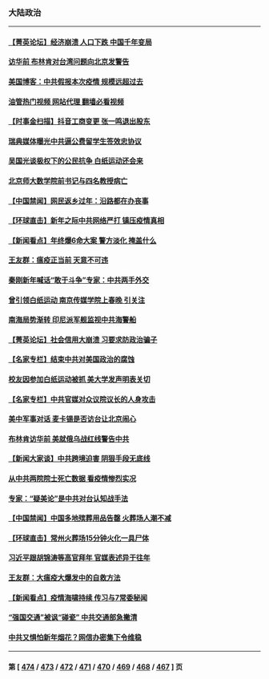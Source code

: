 ### 大陆政治
---
#### [【菁英论坛】经济崩溃 人口下跌 中国千年变局](../../pages/ncid277/n13912589.md?01220845) 
#### [访华前 布林肯对台湾问题向北京发警告](../../pages/ncid277/n13912607.md?01220845) 
#### [美国博客：中共假报本次疫情 规模远超过去](../../pages/ncid277/n13912604.md?01220845) 
#### [油管热门视频 网站代理 翻墙必看视频](http://138.2.39.72:81/youtube.html?epic-marker?01220845)
#### [【时事金扫描】抖音工商变更 张一鸣退出股东](../../pages/ncid277/n13912533.md?01220845) 
#### [瑞典媒体曝光中共逼公费留学生签效忠协议](../../pages/ncid277/n13912574.md?01220845) 
#### [吴国光谈极权下的公民抗争 白纸运动还会来](../../pages/ncid277/n13912371.md?01220845) 
#### [北京师大数学院前书记与四名教授病亡](../../pages/ncid277/n13912466.md?01220845) 
#### [【中国禁闻】网民返乡过年：沿路都在办丧事](../../pages/ncid277/n13912043.md?01220845) 
#### [【环球直击】新年之际中共网络严打 镇压疫情真相](../../pages/ncid277/n13912030.md?01220845) 
#### [【新闻看点】年终爆6命大案 警方淡化 掩盖什么](../../pages/ncid277/n13912076.md?01220845) 
#### [王友群：瘟疫正当前 天意不可违](../../pages/ncid277/n13912162.md?01220845) 
#### [秦刚新年喊话“敢于斗争”专家：中共两手外交](../../pages/ncid277/n13911995.md?01220845) 
#### [曾引领白纸运动 南京传媒学院上春晚 引关注](../../pages/ncid277/n13912113.md?01220845) 
#### [南海局势渐转 印尼派军舰监视中共海警船](../../pages/ncid277/n13912038.md?01220845) 
#### [【菁英论坛】社会信用大崩溃 习要求防政治骗子](../../pages/ncid277/n13912046.md?01220845) 
#### [【名家专栏】结束中共对美国政治的腐蚀](../../pages/ncid277/n13911047.md?01220845) 
#### [校友因参加白纸运动被抓 美大学发声明表关切](../../pages/ncid277/n13912005.md?01220845) 
#### [【名家专栏】中共官媒对众议院议长的人身攻击](../../pages/ncid277/n13911919.md?01220845) 
#### [美中军事对话 麦卡锡是否访台让北京闹心](../../pages/ncid277/n13912004.md?01220845) 
#### [布林肯访华前 美就俄乌战红线警告中共](../../pages/ncid277/n13911991.md?01220845) 
#### [【新闻大家谈】中共跨境迫害 阴狠手段无底线](../../pages/ncid277/n13911932.md?01220845) 
#### [从中共两院院士死亡数据 看疫情惨烈实况](../../pages/ncid277/n13910619.md?01220845) 
#### [专家：“疑美论”是中共对台认知战手法](../../pages/ncid277/n13910776.md?01220845) 
#### [【中国禁闻】中国多地殡葬用品告罄 火葬场人潮不减](../../pages/ncid277/n13911240.md?01220845) 
#### [【环球直击】常州火葬场15分钟火化一具尸体](../../pages/ncid277/n13911227.md?01220845) 
#### [习近平跟胡锦涛等高官拜年 官媒表述异于往年](../../pages/ncid277/n13911407.md?01220845) 
#### [王友群：大瘟疫大爆发中的自救方法](../../pages/ncid277/n13911414.md?01220845) 
#### [【新闻看点】疫情海啸持续 传习与7常委秘闻](../../pages/ncid277/n13911302.md?01220845) 
#### [“强国交通”被讽“碰瓷” 中共交通部急撇清](../../pages/ncid277/n13911375.md?01220845) 
#### [中共又惧怕新年烟花？网信办密集下令维稳](../../pages/ncid277/n13911374.md?01220845) 

---
#### 第 [ [474](./474.md?01220845) / [473](./473.md?01220845) / [472](./472.md?01220845) / [471](./471.md?01220845) / [470](./470.md?01220845) / [469](./469.md?01220845) / [468](./468.md?01220845) / [467](./467.md?01220845) ] 页
